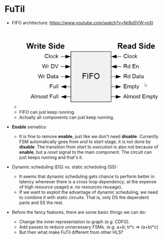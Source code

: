 # FuTil

- FIFO architecture: <https://www.youtube.com/watch?v=Nr8q5VW-mXI>
  - ![fifo](figure/fifo.png)
  - FIFO can just keep running. 
  - Actually all components can just keep running.

- **Enable** sematics:
  - It is fine to remove **enable**, just like we don't need **disable**. Currently FSM automatically goes from *end* to *start* stage, it is not done by **disable**. The transition from *start* to *execution* is also not because of **enable**, but a *reset* signal to the main component. The circuit can just keeps running and that's it.
- Dynamic scheduling (DS) vs. static scheduling (SS):
  - It seems that dynamic scheduling gets chance to perform better in latency whenever there is a cross loop *dependency*, at the expense of high resource usage(i.e. no resources reusage). 
  - If we want to exploit the advantage of dynamic scheduling, we need to combine it with static circuits. That is, only DS the dependent parts and SS the rest.

- Before the fancy features, there are some basic things we can do:
  - Change the inner representation to graph (e.g. CDFG).
  - Add passes to reduce unnecessary FSMs. (e.g. a+b; b\*c => (a+b)\*c)
  - But then what make FuTil different from other HLS?







